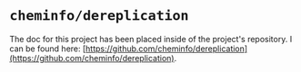 # `cheminfo/dereplication`

The doc for this project has been placed inside of the project's repository. I can be found here: [https://github.com/cheminfo/dereplication](https://github.com/cheminfo/dereplication).
